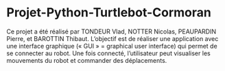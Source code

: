 # Projet-Python-Turtlebot-Cormoran

Ce projet a été réalisé par TONDEUR Vlad, NOTTER Nicolas, PEAUPARDIN Pierre, et BAROTTIN Thibaut.
L’objectif est de réaliser une application avec une interface graphique (« GUI » =
graphical user interface) qui permet de se connecter au robot. Une fois connecté,
l’utilisateur peut visualiser les mouvements du robot et commander des
déplacements.
